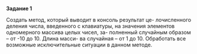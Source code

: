 **Задание 1**

Создать метод, который выводит в консоль результат це-
лочисленного деления числа, введенного с клавиатуры, на
значения элементов одномерного массива целых чисел, за-
полненный случайным образом – от -10 до 10. Длина масси-
ва случайная – от 1 до 10.
Обработать все возможные исключительные ситуации в
данном методе.

